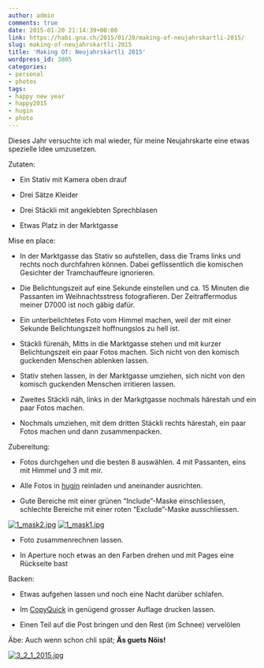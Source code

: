 ```yaml
---
author: admin
comments: true
date: 2015-01-20 21:14:39+00:00
link: https://habi.gna.ch/2015/01/20/making-of-neujahrskartli-2015/
slug: making-of-neujahrskartli-2015
title: 'Making Of: Neujahrskärtli 2015'
wordpress_id: 3805
categories:
- personal
- photos
tags:
- happy new year
- happy2015
- hugin
- photo
---
```


Dieses Jahr versuchte ich mal wieder, für meine Neujahrskarte eine etwas spezielle Idee umzusetzen.

Zutaten:




    
  * Ein Stativ mit Kamera oben drauf

    
  * Drei Sätze Kleider

    
  * Drei Stäckli mit angeklebten Sprechblasen

    
  * Etwas Platz in der Marktgasse



Mise en place:


    
  * In der Marktgasse das Stativ so aufstellen, dass die Trams links und rechts noch durchfahren können. Dabei geflissentlich die komischen Gesichter der Tramchauffeure ignorieren.

    
  * Die Belichtungszeit auf eine Sekunde einstellen und ca. 15 Minuten die Passanten im Weihnachtsstress fotografieren. Der Zeitraffermodus meiner D7000 ist noch gäbig dafür.

    
  * Ein unterbelichtetes Foto vom Himmel machen, weil der mit einer Sekunde Belichtungszeit hoffnungslos zu hell ist.

    
  * Stäckli fürenäh, Mitts in die Marktgasse stehen und mit kurzer Belichtungszeit ein paar Fotos machen. Sich nicht von den komisch guckenden Menschen ablenken lassen.

    
  * Stativ stehen lassen, in der Marktgasse umziehen, sich nicht von den komisch guckenden Menschen irritieren lassen.

    
  * Zweites Stäckli näh, links in der Markgtgasse nochmals härestah und ein paar Fotos machen.

    
  * Nochmals umziehen, mit dem dritten Stäckli rechts härestah, ein paar Fotos machen und dann zusammenpacken.



Zubereitung:


    
  * Fotos durchgehen und die besten 8 auswählen. 4 mit Passanten, eins mit Himmel und 3 mit mir.

    
  * Alle Fotos in [hugin](http://hugin.sf.net) reinladen und aneinander ausrichten.

    
  * Gute Bereiche mit einer grünen “Include”-Maske einschliessen, schlechte Bereiche mit einer roten “Exclude”-Maske ausschliessen.



[![1_mask2.jpg](https://habi.gna.ch/wp-content/uploads/2015/01/1_mask2-1024x456.jpg)](https://habi.gna.ch/wp-content/uploads/2015/01/1_mask2.jpg)
[![1_mask1.jpg](https://habi.gna.ch/wp-content/uploads/2015/01/1_mask1-1024x458.jpg)](https://habi.gna.ch/wp-content/uploads/2015/01/1_mask1.jpg)




    
  * Foto zusammenrechnen lassen.

    
  * In Aperture noch etwas an den Farben drehen und mit Pages eine Rückseite bast



Backen:


    
  * Etwas aufgehen lassen und noch eine Nacht darüber schlafen.

    
  * Im [CopyQuick](http://www.copyquick.ch) in genügend grosser Auflage drucken lassen.

    
  * Einen Teil auf die Post bringen und den Rest (im Schnee) vervelölen





Äbe: Auch wenn schon chli spät; **Äs guets Nöis!**

[![3_2_1_2015.jpg](https://habi.gna.ch/wp-content/uploads/2015/01/3_2_1_2015-1024x719.jpg)](https://habi.gna.ch/wp-content/uploads/2015/01/3_2_1_2015.jpg)
